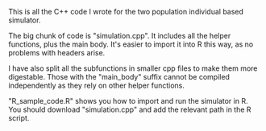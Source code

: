 This is all the C++ code I wrote for the two population individual based simulator.

The big chunk of code is "simulation.cpp". It includes all the helper functions, plus the main body.
It's easier to import it into R this way, as no problems with headers arise.

I have also split all the subfunctions in smaller cpp files to make them more digestable.
Those with the "main_body" suffix cannot be compiled independently as they rely on other helper functions.

"R_sample_code.R" shows you how to import and run the simulator in R.
You should download "simulation.cpp" and add the relevant path in the R script.
